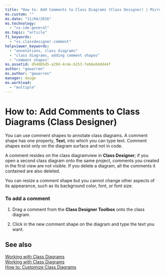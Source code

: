 ```yaml
---
title: "How to: Add Comments to Class Diagrams (Class Designer) | Microsoft Docs"
ms.custom: ""
ms.date: "11/04/2016"
ms.technology: 
  - "vs-ide-general"
ms.topic: "article"
f1_keywords: 
  - "vs.classdesigner.comment"
helpviewer_keywords: 
  - "annotations, class diagrams"
  - "class diagrams, adding comment shapes"
  - "comment shapes"
ms.assetid: d54005d5-a29d-4c4e-b153-feb6e84dd44f
author: "gewarren"
ms.author: "gewarren"
manager: douge
ms.workload: 
  - "multiple"
---
```

# How to: Add Comments to Class Diagrams (Class Designer)
You can use comment shapes to annotate class diagrams. A comment shape has one property, **Text**, into which you can type text. Comment shapes exist only on the diagram surface and not in code.  
  
A comment resides on the class diagramview in **Class Designer**; if you open a second class diagram onto the same project, comments you created in the first view are not visible. If you delete a diagram, all the comments it contained are also deleted.  
  
You can resize a comment shape but you cannot change other aspects of its appearance, such as its background color, font, or font size.  
  
### To add a comment  
  
1.  Drag a comment from the **Class Designer Toolbox** onto the class diagram.  
  
2.  Click in the new comment shape on the diagram and type the text you want.  
  
## See also
[Working with Class Diagrams](working-with-class-diagrams.md)   
[Working with Class Diagrams](working-with-class-diagrams.md)   
[How to: Customize Class Diagrams](how-to-customize-class-diagrams.md)